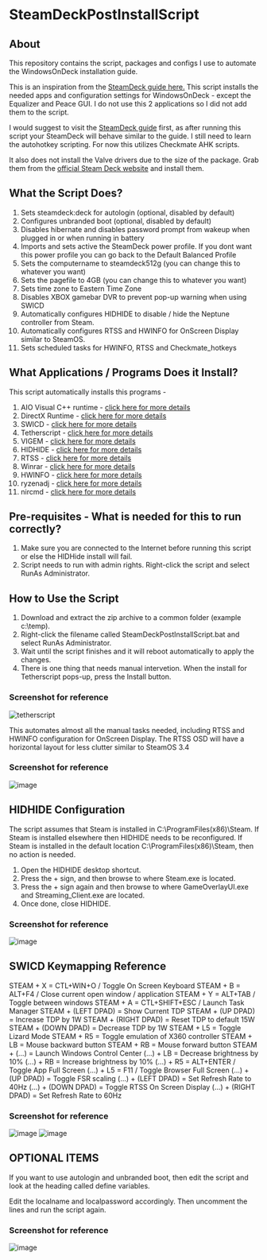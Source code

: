 # SteamDeckPostInstallScript

## About
This repository contains the script, packages and configs I use to automate the WindowsOnDeck installation guide.

This is an inspiration from the [SteamDeck guide here.](https://github.com/baldsealion/Steamdeck-Ultimate-Windows11-Guide) This script installs the needed apps and configuration settings for WindowsOnDeck - except the Equalizer and Peace GUI. I do not use this 2 applications so I did not add them to the script.

I would suggest to visit the [SteamDeck guide](https://github.com/baldsealion/Steamdeck-Ultimate-Windows11-Guide) first, as after running this script your SteamDeck will behave similar to the guide. I still need to learn the autohotkey scripting. For now this utilizes Checkmate AHK scripts.

It also does not install the Valve drivers due to the size of the package. Grab them from the [official Steam Deck website](https://help.steampowered.com/en/faqs/view/6121-ECCD-D643-BAA8) and install them.

## What the Script Does?
1. Sets steamdeck:deck for autologin (optional, disabled by default)
2. Configures unbranded boot (optional, disabled by default)
3. Disables hibernate and disables password prompt from wakeup when plugged in or when running in battery
4. Imports and sets active the SteamDeck power profile. If you dont want this power profile you can go back to the Default Balanced Profile
5. Sets the computername to steamdeck512g (you can change this to whatever you want)
6. Sets the pagefile to 4GB (you can change this to whatever you want)
7. Sets time zone to Eastern Time Zone
8. Disables XBOX gamebar DVR to prevent pop-up warning when using SWICD
9. Automatically configures HIDHIDE to disable / hide the Neptune controller from Steam.
10. Automatically configures RTSS and HWINFO for OnScreen Display similar to SteamOS.
11. Sets scheduled tasks for HWINFO, RTSS and Checkmate_hotkeys

## What Applications / Programs Does it Install?
This script automatically installs this programs -
1. AIO Visual C++ runtime - [click here for more details](https://github.com/abbodi1406/vcredist)
2. DirectX Runtime - [click here for more details](https://www.microsoft.com/en-us/download/details.aspx?id=8109)
3. SWICD - [click here for more details](https://github.com/mKenfenheuer/steam-deck-windows-usermode-driver)
4. Tetherscript - [click here for more details](https://tetherscript.com/hid-driver-kit-download/)
5. VIGEM - [click here for more details](https://github.com/ViGEm/ViGEmBus)
6. HIDHIDE - [click here for more details](https://github.com/ViGEm/HidHide)
7. RTSS - [click here for more details](https://www.guru3d.com/files-details/rtss-rivatuner-statistics-server-download.html)
8. Winrar - [click here for more details](https://www.win-rar.com/start.html?&L=0)
9. HWINFO - [click here for more details](https://www.hwinfo.com/download/)
10. ryzenadj - [click here for more details](https://github.com/FlyGoat/RyzenAdj)
11. nircmd - [click here for more details](https://www.nirsoft.net/utils/nircmd.html)

## Pre-requisites - What is needed for this to run correctly?
1. Make sure you are connected to the Internet before running this script or else the HIDHide install will fail.
2. Script needs to run with admin rights. Right-click the script and select RunAs Administrator.

## How to Use the Script
1. Download and extract the zip archive to a common folder (example c:\temp).
2. Right-click the filename called SteamDeckPostInstallScript.bat and select RunAs Administrator.
3. Wait until the script finishes and it will reboot automatically to apply the changes.
4. There is one thing that needs manual intervetion. When the install for Tetherscript pops-up, press the Install button.

### Screenshot for reference
![tetherscript](https://user-images.githubusercontent.com/98122529/201535455-2895bf32-7a98-4acc-b4b1-e7512d543154.png)

This automates almost all the manual tasks needed, including RTSS and HWINFO configuration for OnScreen Display.
The RTSS OSD will have a horizontal layout for less clutter similar to SteamOS 3.4

### Screenshot for reference
![image](https://user-images.githubusercontent.com/98122529/201536541-5374331c-e4de-4da0-9169-f8e21e243c3f.png)

## HIDHIDE Configuration
The script assumes that Steam is installed in C:\ProgramFiles(x86)\Steam. If Steam is installed elsewhere then HIDHIDE needs to be reconfigured. If Steam is installed in the default location C:\ProgramFiles(x86)\Steam, then no action is needed.
1. Open the HIDHIDE desktop shortcut.
2. Press the + sign, and then browse to where Steam.exe is located.
3. Press the + sign again and then browse to where GameOverlayUI.exe and Streaming_Client.exe are located.
4. Once done, close HIDHIDE.

### Screenshot for reference
![image](https://user-images.githubusercontent.com/98122529/201547049-34b1f28d-02a3-44d7-9e61-5ef88098c97f.png)

## SWICD Keymapping Reference
STEAM + X = CTL+WIN+O / Toggle On Screen Keyboard
STEAM + B = ALT+F4 / Close current open window / application
STEAM + Y = ALT+TAB / Toggle between windows
STEAM + A = CTL+SHIFT+ESC / Launch Task Manager
STEAM + (LEFT DPAD) = Show Current TDP
STEAM + (UP DPAD) = Increase TDP by 1W
STEAM + (RIGHT DPAD) = Reset TDP to default 15W
STEAM + (DOWN DPAD) = Decrease TDP by 1W
STEAM + L5 = Toggle Lizard Mode
STEAM + R5 = Toggle emulation of X360 controller
STEAM + LB = Mouse backward button
STEAM + RB = Mouse forward button
STEAM + (...) = Launch Windows Control Center
(...) + LB = Decrease brightness by 10%
(...) + RB = Increase brightness by 10%
(...) + R5 = ALT+ENTER / Toggle App Full Screen
(...) + L5 = F11 / Toggle Browser Full Screen
(...) + (UP DPAD) = Toggle FSR scaling
(...) + (LEFT DPAD) = Set Refresh Rate to 40Hz
(...) + (DOWN DPAD) = Toggle RTSS On Screen Display
(...) + (RIGHT DPAD) = Set Refresh Rate to 60Hz

### Screenshot for reference
![image](https://user-images.githubusercontent.com/98122529/201567368-4839d4f9-0472-4dfa-b564-47be2b07f8ec.png)
![image](https://user-images.githubusercontent.com/98122529/201567407-f39e2a42-662e-4279-a626-183b6420855e.png)


## OPTIONAL ITEMS
If you want to use autologin and unbranded boot, then edit the script and look at the heading called define variables.

Edit the localname and localpassword accordingly. Then uncomment the lines and run the script again.

### Screenshot for reference
![image](https://user-images.githubusercontent.com/98122529/201535353-180887a5-09d9-4ee5-9926-d38993af9758.png)

